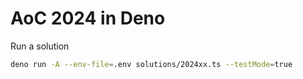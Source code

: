# AoC 2024 in Deno

Run a solution
```sh
deno run -A --env-file=.env solutions/2024xx.ts --testMode=true
```
